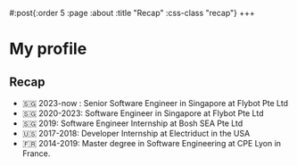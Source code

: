 #:post{:order 5
       :page :about
       :title "Recap"
       :css-class "recap"}
+++
# My profile

## Recap

- 🇸🇬 2023-now : Senior Software Engineer in Singapore at Flybot Pte Ltd
- 🇸🇬 2020-2023: Software Engineer in Singapore at Flybot Pte Ltd
- 🇸🇬 2019: Software Engineer Internship at Bosh SEA Pte Ltd
- 🇺🇸 2017-2018: Developer Internship at Electriduct in the USA
- 🇫🇷 2014-2019: Master degree in Software Engineering at CPE Lyon in France.